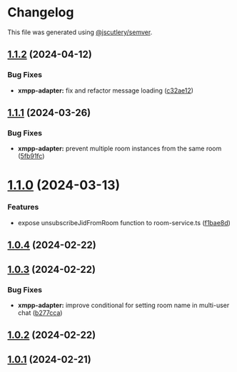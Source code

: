 # Changelog

This file was generated using [@jscutlery/semver](https://github.com/jscutlery/semver).

## [1.1.2](https://github.com/pazznetwork/ngx-chat/compare/xmpp-adapter-1.1.1...xmpp-adapter-1.1.2) (2024-04-12)


### Bug Fixes

* **xmpp-adapter:** fix and refactor message loading ([c32ae12](https://github.com/pazznetwork/ngx-chat/commit/c32ae12aa3c2333b0affbf0f362e575683d76cfc))



## [1.1.1](https://github.com/pazznetwork/ngx-chat/compare/xmpp-adapter-1.1.0...xmpp-adapter-1.1.1) (2024-03-26)


### Bug Fixes

* **xmpp-adapter:** prevent multiple room instances from the same room ([5fb91fc](https://github.com/pazznetwork/ngx-chat/commit/5fb91fca5e8ac5fbd09ff2d72fce4907f7ee70da))



# [1.1.0](https://github.com/pazznetwork/ngx-chat/compare/xmpp-adapter-1.0.4...xmpp-adapter-1.1.0) (2024-03-13)


### Features

* expose unsubscribeJidFromRoom function to room-service.ts ([f1bae8d](https://github.com/pazznetwork/ngx-chat/commit/f1bae8db61d1de29eb41c37ac1561030c6e79910))



## [1.0.4](https://github.com/pazznetwork/ngx-chat/compare/xmpp-adapter-1.0.3...xmpp-adapter-1.0.4) (2024-02-22)



## [1.0.3](https://github.com/pazznetwork/ngx-chat/compare/xmpp-adapter-1.0.2...xmpp-adapter-1.0.3) (2024-02-22)


### Bug Fixes

* **xmpp-adapter:** improve conditional for setting room name in multi-user chat ([b277cca](https://github.com/pazznetwork/ngx-chat/commit/b277cca36877614a1fe385490d6c5b41cf8d941e))



## [1.0.2](https://github.com/pazznetwork/ngx-chat/compare/xmpp-adapter-1.0.1...xmpp-adapter-1.0.2) (2024-02-22)



## [1.0.1](https://github.com/pazznetwork/ngx-chat/compare/xmpp-adapter-1.0.0...xmpp-adapter-1.0.1) (2024-02-21)

